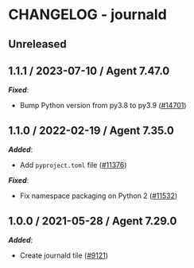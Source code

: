 # CHANGELOG - journald

## Unreleased

## 1.1.1 / 2023-07-10 / Agent 7.47.0

***Fixed***:

* Bump Python version from py3.8 to py3.9 ([#14701](https://github.com/DataDog/integrations-core/pull/14701))

## 1.1.0 / 2022-02-19 / Agent 7.35.0

***Added***:

* Add `pyproject.toml` file ([#11376](https://github.com/DataDog/integrations-core/pull/11376))

***Fixed***:

* Fix namespace packaging on Python 2 ([#11532](https://github.com/DataDog/integrations-core/pull/11532))

## 1.0.0 / 2021-05-28 / Agent 7.29.0

***Added***:

* Create journald tile ([#9121](https://github.com/DataDog/integrations-core/pull/9121))

